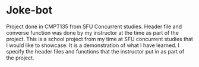 # Joke-bot
Project done in CMPT135 from SFU Concurrent studies. Header file and converse function was done by my instructor at the time as part of the project.
This is a school project from my time at SFU concurrent studies that I would like to showcase. It is a demonstration of what I have learned. 
I specify the header files and functions that the instructor put in as part of the project. 

